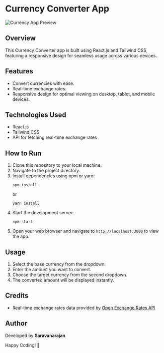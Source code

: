 # Currency Converter App

![Currency App Preview]()


## Overview
This Currency Converter app is built using React.js and Tailwind CSS, featuring a responsive design for seamless usage across various devices.

## Features

- Convert currencies with ease.
- Real-time exchange rates.
- Responsive design for optimal viewing on desktop, tablet, and mobile devices.

## Technologies Used

- React.js
- Tailwind CSS
- API for fetching real-time exchange rates

## How to Run

1. Clone this repository to your local machine.
2. Navigate to the project directory.
3. Install dependencies using npm or yarn:
   ```
   npm install
   ```
   or
   ```
   yarn install
   ```
4. Start the development server:
   ```
   npm start
   ```
5. Open your web browser and navigate to `http://localhost:3000` to view the app.

## Usage

1. Select the base currency from the dropdown.
2. Enter the amount you want to convert.
3. Choose the target currency from the second dropdown.
4. The converted amount will be displayed instantly.

## Credits

- Real-time exchange rates data provided by [Open Exchange Rates API](https://github.com/fawazahmed0/currency-api) 

## Author

Developed by **Saravanarajan**.

Happy Coding! 🚀
